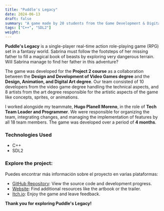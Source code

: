 ```yaml
---
title: "Puddle's Legacy"
date: 2024-06-13
draft: false
summary: "A game made by 20 students from the Game Development & Digital Art and Animation degrees."
tags: ["C++", "SDL2"]
weight:
---
```


**Puddle's Legacy** is a single-player real-time action role-playing game (RPG) set in a fantasy world. Sabrina must follow the footsteps of her missing father to fill a magical book of beasts by exploring very dangerous terrain. Will Sabrina manage to find her father in this adventure?

The game was developed for the **Project 2 course** as a collaboration between the **Design and Development of Video Games degree** and the **Design, Animation, and Digital Art degree**. Our team consisted of 10 developers from the video game degree handling the technical aspects, and 8 artists from the art degree responsible for the artistic aspects of the game like concepts, sprites, or animations.

I worked alongside my teammate, **Hugo Planell Moreno**, in the role of **Tech Team Leader and Programmer**. We were responsible for organizing the team, integrating changes, and managing the implementation of features by all 18 team members. The game was developed over a period of **4 months**.

### Technologies Used

- C++
- SDL2


### Explore the project:

Puedes encontrar más información sobre el proyecto en varias plataformas:

- [GitHub Repository](https://github.com/Pistachio-Studios/Puddles-Legacy): View the source code and development progress.
- [Website](https://pistachio-studios.github.io/Puddles-Legacy/): Find additional resources like the artbook or the trailer.
- [Itch.io](https://martagnarta.itch.io/puddles-legacy): Enjoy the game and leave feedback.

**Thank you for exploring Puddle's Legacy!**